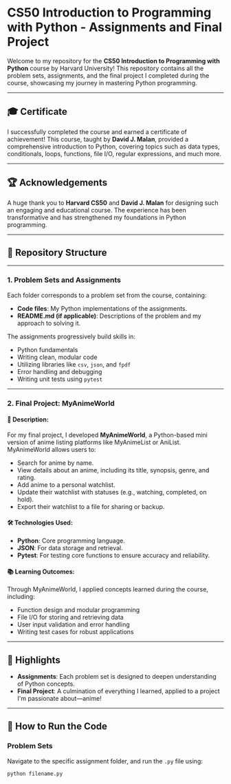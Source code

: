 # CS50 Introduction to Programming with Python - Assignments and Final Project

Welcome to my repository for the **CS50 Introduction to Programming with Python** course by Harvard University! This repository contains all the problem sets, assignments, and the final project I completed during the course, showcasing my journey in mastering Python programming.

---

## 🎓 Certificate
I successfully completed the course and earned a certificate of achievement! This course, taught by **David J. Malan**, provided a comprehensive introduction to Python, covering topics such as data types, conditionals, loops, functions, file I/O, regular expressions, and much more.

---

## 🏆 Acknowledgements
A huge thank you to **Harvard CS50** and **David J. Malan** for designing such an engaging and educational course. The experience has been transformative and has strengthened my foundations in Python programming.

---

## 📂 Repository Structure

---

### 1. Problem Sets and Assignments
Each folder corresponds to a problem set from the course, containing:
- **Code files**: My Python implementations of the assignments.
- **README.md (if applicable)**: Descriptions of the problem and my approach to solving it.

The assignments progressively build skills in:
- Python fundamentals
- Writing clean, modular code
- Utilizing libraries like `csv`, `json`, and `fpdf`
- Error handling and debugging
- Writing unit tests using `pytest`

---

### 2. Final Project: MyAnimeWorld
#### 📝 Description:
For my final project, I developed **MyAnimeWorld**, a Python-based mini version of anime listing platforms like MyAnimeList or AniList. MyAnimeWorld allows users to:
- Search for anime by name.
- View details about an anime, including its title, synopsis, genre, and rating.
- Add anime to a personal watchlist.
- Update their watchlist with statuses (e.g., watching, completed, on hold).
- Export their watchlist to a file for sharing or backup.

#### 🛠️ Technologies Used:
- **Python**: Core programming language.
- **JSON**: For data storage and retrieval.
- **Pytest**: For testing core functions to ensure accuracy and reliability.

#### 📚 Learning Outcomes:
Through MyAnimeWorld, I applied concepts learned during the course, including:
- Function design and modular programming
- File I/O for storing and retrieving data
- User input validation and error handling
- Writing test cases for robust applications

---

## 🌟 Highlights
- **Assignments**: Each problem set is designed to deepen understanding of Python concepts.
- **Final Project**: A culmination of everything I learned, applied to a project I'm passionate about—anime!

---

## 📜 How to Run the Code

### Problem Sets
Navigate to the specific assignment folder, and run the `.py` file using:
```bash
python filename.py
